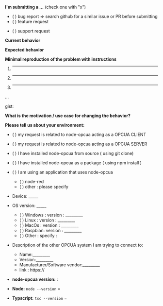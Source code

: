 <!--
IF YOU DON'T FILL OUT THE FOLLOWING INFORMATION WE MIGHT CLOSE YOUR ISSUE WITHOUT INVESTIGATING
-->

**I'm submitting a ...**  (check one with "x")


 - ( ) bug report => search github for a similar issue or PR before submitting
 - ( ) feature request
<!--
      => Please do not submit support request here, instead see use 
      - use [gitter](https://gitter.im/node-opcua/node-opcua) or [stackoverflow](https://stackoverflow.com/questions/tagged/node-opcua) for community support, or 
      - [contact Sterfive for commercial support](https://www.sterfive.com) (contact (@) sterfive.com )
-->
 - ( ) support request 

**Current behavior**
<!-- Describe how the bug manifests. -->

**Expected behavior**
<!-- Describe what the behavior would be without the bug. -->

**Minimal reproduction of the problem with instructions**
<!--
If the current behavior is a bug or you can illustrate your feature request better with an example, 
please provide the *STEPS TO REPRODUCE* and if possible a *MINIMAL DEMO* of the problem.
-->
  1. ________________
  2. ________________
  3. ________________
  ...

<!--
Important !: Please also provide a self -contains source code of a node-opcua client and server that demonstrate the isssue
-->
gist:

  
**What is the motivation / use case for changing the behavior?**
<!-- Describe the motivation or the concrete use case -->

**Please tell us about your environment:**
<!-- Operating system, opcua server or client type, package manager,  equipment , vendor info -->

  * ( ) my request is related to node-opcua acting as a  OPCUA CLIENT 
  * ( )  my request is related to node-opcua acting as a OPCUA SERVER 


  * ( ) I have installed node-opcua from source ( using git clone)
  * ( ) I have installed node-opcua as a package ( using npm install )
  * ( ) I am using an application that uses node-opcua 
       - ( ) node-red
       - ( ) other : please specify 
        
  * Device: _____
  * OS version: _____
    
    - ( ) Windows : version : _________
    - ( ) Linux   : version : _________
    - ( ) MacOs   : version : _________
    - ( ) Raspbian: version : _________
    - ( ) Other   : specify :
   
   * Description of the other OPCUA system I am trying to connect to:
   
     - Name:_________
     - Version:_________
     - Manufacturer/Software vendor:_________
     - link : https://
     
    
* **node-opcua version:**  :
<!-- provide the semver version numero of node-opca -->
<!-- Check which is the hash of the last commit from node-opcua that you have locally -->

* **Node:** 
   `node --version` =

* **Typscript:** 
   `tsc --version` =
     

